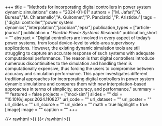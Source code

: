 +++
title = "Methods for incorporating digital controllers in power system dynamic simulations"
date = "2024-01-01"
authors = ["M. Jafari","G. Bureau","M. Chiaramello","A. Guironnet","P. Panciatici","P. Aristidou"]
tags = ["digital controller","power system dynamics","interpolation","jacobian","epsr"]
publication_types = ["article-journal"]
publication = "_Electric Power Systems Research_"
publication_short = ""
abstract = "Digital controllers are involved in every aspect of today’s power systems, from local device-level to wide-area supervisory applications. However, the existing dynamic simulation tools are still struggling to capture an accurate response of such systems with adequate computational performance. The reason is that digital controllers introduce numerous discontinuities to the simulation and handling them is computationally expensive, thus forcing the users to compromise between accuracy and simulation performance. This paper investigates different traditional approaches for incorporating digital controllers in power system dynamic simulations and compares them with new interpolation-based approaches in terms of simplicity, accuracy, and performance."
summary = ""
featured = false
projects = ["mod-sim"]
slides = ""
doi = "10.1016/j.epsr.2024.110827"
url_code = ""
url_dataset = ""
url_poster = ""
url_slides = ""
url_source = ""
url_video = ""
math = true
highlight = true
[image]
image = ""
caption = ""
+++

{{< rawhtml >}}
<a href="https://plu.mx/plum/a/?doi=10.1016/j.epsr.2024.110827" class="plumx-details"></a>
{{< /rawhtml >}}
